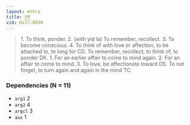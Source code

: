 ```yaml
---
layout: entry
title: དྲན་
vid: Hill:0839
---
```

> 1\. To think, ponder\. 2\. (with yid la) To remember, recollect\. 3\. To become conscious\. 4\. To think of with love or affection, to be attached to, to long for CD\. To remember, recollect, to think of, to ponder DK\. 1\. For an earlier affair to come to mind again\. 2\. For an affair to come to mind\. 3\. To love, be affectionate toward DS\. To not forget, to turn again and again in the mind TC\.


### Dependencies (N = 11)
* `arg1` 2
* `arg2` 4
* `argcl` 3
* `aux` 1
